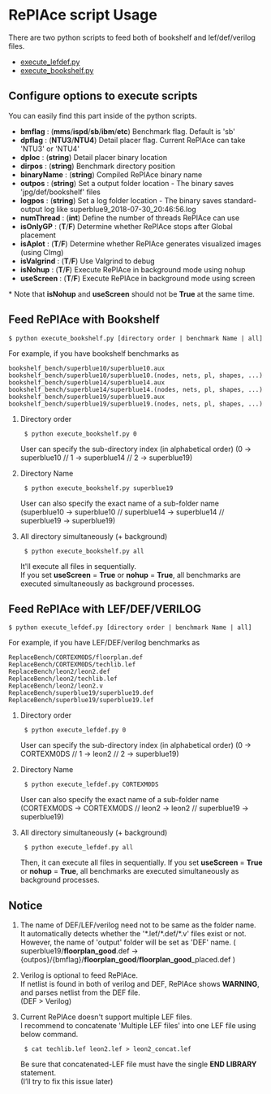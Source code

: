 # RePlAce script Usage
There are two python scripts to feed both of bookshelf and lef/def/verilog files.

* [execute_lefdef.py](../src/execute_lefdef.py)
* [execute_bookshelf.py](../src/execute_bookshelf.py)

## Configure options to execute scripts
You can easily find this part inside of the python scripts.

* __bmflag__ : (__mms__/__ispd__/__sb__/__ibm__/__etc__) Benchmark flag. Default is 'sb'
* __dpflag__ : (__NTU3__/__NTU4__) Detail placer flag. Current RePlAce can take 'NTU3' or 'NTU4'
* __dploc__ : (__string__) Detail placer binary location
* __dirpos__ : (__string__) Benchmark directory position
* __binaryName__ : (__string__) Compiled RePlAce binary name
* __outpos__ : (__string__) Set a output folder location - The binary saves 'jpg/def/bookshelf' files
* __logpos__ : (__string__) Set a log folder location - The binary saves standard-output log like superblue9_2018-07-30_20:46:56.log
* __numThread__ : (__int__) Define the number of threads RePlAce can use
* __isOnlyGP__ : (__T__/__F__) Determine whether RePlAce stops after Global placement
* __isAplot__ : (__T__/__F__) Determine whether RePlAce generates visualized images (using CImg)
* __isValgrind__ : (__T__/__F__) Use Valgrind to debug
* __isNohup__ : (__T__/__F__) Execute RePlAce in background mode using nohup
* __useScreen__ : (__T__/__F__) Execute RePlAce in background mode using screen

\* Note that __isNohup__ and __useScreen__ should not be __True__ at the same time.

## Feed RePlAce with Bookshelf 
    $ python execute_bookshelf.py [directory order | benchmark Name | all]

For example, if you have bookshelf benchmarks as

    bookshelf_bench/superblue10/superblue10.aux
    bookshelf_bench/superblue10/superblue10.(nodes, nets, pl, shapes, ...)
    bookshelf_bench/superblue14/superblue14.aux
    bookshelf_bench/superblue14/superblue14.(nodes, nets, pl, shapes, ...)
    bookshelf_bench/superblue19/superblue19.aux
    bookshelf_bench/superblue19/superblue19.(nodes, nets, pl, shapes, ...)

1. Directory order
    
        $ python execute_bookshelf.py 0
    User can specify the sub-directory index (in alphabetical order)
    (0 -> superblue10 // 1 -> superblue14 // 2 -> superblue19)

2. Directory Name

        $ python execute_bookshelf.py superblue19
    User can also specify the exact name of a sub-folder name  
    (superblue10 -> superblue10 // superblue14 -> superblue14 // superblue19 -> superblue19)

3. All directory simultaneously (+ background)

        $ python execute_bookshelf.py all
    It'll execute all files in sequentially.  
    If you set __useScreen__ = __True__ or __nohup__ = __True__, all benchmarks are executed simultaneously as background processes.
    
## Feed RePlAce with LEF/DEF/VERILOG
    $ python execute_lefdef.py [directory order | benchmark Name | all]

For example, if you have LEF/DEF/verilog benchmarks as

    ReplaceBench/CORTEXM0DS/floorplan.def
    ReplaceBench/CORTEXM0DS/techlib.lef
    ReplaceBench/leon2/leon2.def
    ReplaceBench/leon2/techlib.lef
    ReplaceBench/leon2/leon2.v
    ReplaceBench/superblue19/superblue19.def
    ReplaceBench/superblue19/superblue19.lef

1. Directory order  

        $ python execute_lefdef.py 0
    
    User can specify the sub-directory index (in alphabetical order)
    (0 -> CORTEXM0DS // 1 -> leon2 // 2 -> superblue19)

2. Directory Name  

        $ python execute_lefdef.py CORTEXM0DS
    
    User can also specify the exact name of a sub-folder name  
    (CORTEXM0DS -> CORTEXM0DS // leon2 -> leon2 // superblue19 -> superblue19)

3. All directory simultaneously (+ background)  

        $ python execute_lefdef.py all
        
    Then, it can execute all files in sequentially. 
    If you set __useScreen__ = __True__ or __nohup__ = __True__, all benchmarks are executed simultaneously as background processes.


## Notice

1. The name of DEF/LEF/verilog need not to be same as the folder name.  
    It automatically detects whether the '\*.lef/\*.def/\*.v' files exist or not. However, the name of 'output' folder will be set as 'DEF' name. ( superblue19/__floorplan_good__.def -> {outpos}/{bmflag}/__floorplan_good__/__floorplan_good__\_placed.def )

2. Verilog is optional to feed RePlAce.  
    If netlist is found in both of verilog and DEF, RePlAce shows __WARNING__, and parses netlist from the DEF file.  
    (DEF > Verilog)

3. Current RePlAce doesn't support multiple LEF files.  
    I recommend to concatenate 'Multiple LEF files' into one LEF file using below command.

        $ cat techlib.lef leon2.lef > leon2_concat.lef
    
    Be sure that concatenated-LEF file must have the single __END LIBRARY__ statement.  
    (I’ll try to fix this issue later) 
